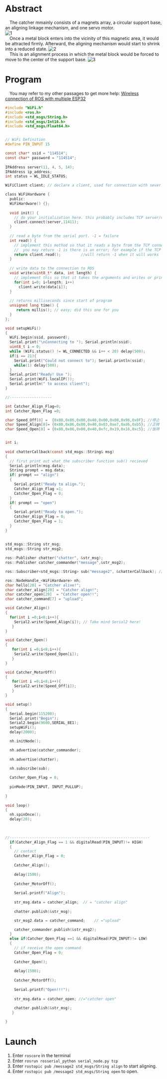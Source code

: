 # Abstract
&emsp;The catcher mmainly consists of a magnets array, a circular support base, an aligning linkage mechanism, and one servo motor.  
![1](https://github.com/TTrravis/ROS_learning/blob/main/pic/正向视野.png)  
&emsp;Once a metal block enters into the vicinity of this magnetic area, it would be attracted firmly. Afterward, the aligning mechanism would start to shrink into a reduced state. ![2](https://github.com/TTrravis/ROS_learning/blob/main/pic/张开俯视.png)  
&emsp;This is an alignment process in which the metal block would be forced to move to the center of the support base.
![3](https://github.com/TTrravis/ROS_learning/blob/main/pic/收紧俯视.png)  
# Program
&emsp;You may refer to my other passages to get more help:
[Wireless connection of ROS with multiple ESP32](https://github.com/TTrravis/ROS_learning.git)

```C
#include "WiFi.h"
#include <ros.h>
#include <std_msgs/String.h>
#include <std_msgs/Int16.h>
#include <std_msgs/Float64.h>


// WiFi Definition
#define PIN_INPUT 15

const char* ssid = "114514";
const char* password = "114514";
 
IPAddress server(11, 4, 5, 14); 
IPAddress ip_address;
int status = WL_IDLE_STATUS;

WiFiClient client; // declare a client, used for connection with sever

class WiFiHardware {
  public:
  WiFiHardware() {};
 
  void init() {
    // do your initialization here. this probably includes TCP server/client setup
    client.connect(server,11411);
  }
 
  // read a byte from the serial port. -1 = failure
  int read() {
    // implement this method so that it reads a byte from the TCP connection and returns it
    //  you may return -1 is there is an error; for example if the TCP connection is not open
    return client.read();         //will return -1 when it will works
  }
 
  // write data to the connection to ROS
  void write(uint8_t* data, int length) {
    // implement this so that it takes the arguments and writes or prints them to the TCP connection
    for(int i=0; i<length; i++)
      client.write(data[i]);
  }
  
  // returns milliseconds since start of program
  unsigned long time() {
     return millis(); // easy; did this one for you
  }
};

void setupWiFi()
{
  WiFi.begin(ssid, password);
  Serial.print("\nConnecting to "); Serial.println(ssid);
  uint8_t i = 0;
  while (WiFi.status() != WL_CONNECTED && i++ < 20) delay(500);
  if(i == 21){
    Serial.print("Could not connect to"); Serial.println(ssid);
    while(1) delay(500);
  }
  Serial.print("Ready! Use ");
  Serial.print(WiFi.localIP());
  Serial.println(" to access client");
}

//-------------------

int Catcher_Align_Flag=0;
int Catcher_Open_Flag =0;

char Speed_Off[8] =  {0x80,0x06,0x00,0x40,0x00,0x00,0x96,0x0F}; //停止
char Speed_Align[8]= {0x80,0x06,0x00,0x40,0x03,0xe7,0xd6,0xb5}; //正转
char Speed_Open[8] = {0x80,0x06,0x00,0x40,0xfc,0x19,0x16,0xc5}; //饭转 


int i;
 
void chatterCallback(const std_msgs::String& msg) 
{
  // first print out what the subscriber function sub() recieved
  Serial.println(msg.data);
  String prompt = msg.data;
  if( prompt == "align")
  {
    Serial.print("Ready to align.");
    Catcher_Align_Flag =1;
    Catcher_Open_Flag = 0;
  }
  if( prompt == "open")
  {      
    Serial.print("Ready to open.");
    Catcher_Align_Flag = 0;
    Catcher_Open_Flag = 1;
  }
}
 
 
std_msgs::String str_msg;
std_msgs::String str_msg2;                             

ros::Publisher chatter("chatter", &str_msg);
ros::Publisher catcher_commander("message",&str_msg2);    

ros::Subscriber<std_msgs::String> sub("message2", &chatterCallback); // rostopic pub "message2" in the terminal(align/open)

ros::NodeHandle_<WiFiHardware> nh;
char hello[20] = "Catcher alive!";
char catcher_align[20] = "Catcher align!"; 
char catcher_open[20]  = "Catcher open!!";
char catcher_command[7] = "upload";

void Catcher_Align()
{
  for(int i =0;i<8;i++){
    Serial2.write(Speed_Align[i]); // Take mind Serial2 here!
   }
}

void Catcher_Open()
{
   for(int i =0;i<8;i++){
    Serial2.write(Speed_Open[i]);
   }
}

void Catcher_MotorOff()
{
   for(int i =0;i<8;i++){
    Serial2.write(Speed_Off[i]);
   }  
}

void setup() 
{
  Serial.begin(115200);
  Serial.print("Begin");
  Serial2.begin(9600,SERIAL_8E1);
  setupWiFi();
  delay(2000);

  nh.initNode();

  nh.advertise(catcher_commander);
  
  nh.advertise(chatter);
  
  nh.subscribe(sub);

  Catcher_Open_Flag = 0;
  
  pinMode(PIN_INPUT, INPUT_PULLUP);
 
}
 
void loop() 
{
  nh.spinOnce();
  delay(20);
 

  
//---------------------------------------------------------------
  if(Catcher_Align_Flag == 1 && digitalRead(PIN_INPUT)!= HIGH)
  {  
    // contact
    Catcher_Align_Flag = 0;
    
    Catcher_Align();
    
    delay(1500);
    
    Catcher_MotorOff();
    
    Serial.printf("Align");
    
    str_msg.data = catcher_align;  // = "catcher align"
    
    chatter.publish(&str_msg);

    str_msg2.data = catcher_command;    // ="upload"

    catcher_commander.publish(&str_msg2); 
  } 
  else if(Catcher_Open_Flag ==1 && digitalRead(PIN_INPUT)!= LOW)
  {
    // if receive the open command
    Catcher_Open_Flag = 0;
    
    Catcher_Open();
    
    delay(1500);
    
    Catcher_MotorOff();
    
    Serial.printf("Open!!!");
    
    str_msg.data = catcher_open; //="catcher open"
    
    chatter.publish(&str_msg);
   }

}
```
# Launch 
1. Enter `roscore` in the terminal  
2. Enter `rosrun rosserial_python serial_node.py tcp`  
3. Enter `rostopic pub /message2 std_msgs/String align` to start aligning.  
4. Enter `rostopic pub /message2 std_msgs/String open` to open.  
